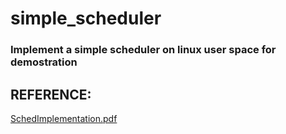 # simple_scheduler
### Implement a simple scheduler on linux user space for demostration


## REFERENCE:
[SchedImplementation.pdf](https://homes.cs.washington.edu/~shwetak/classes/ee472/notes/SchedImplementation.pdf)
